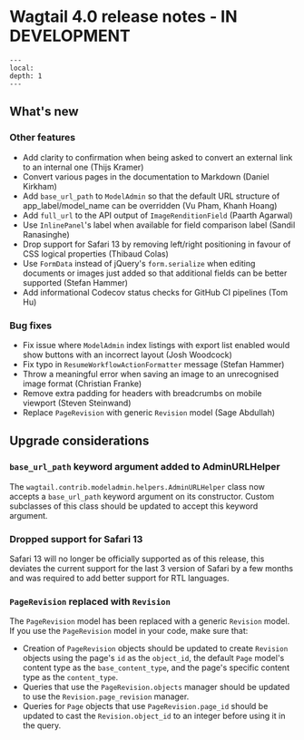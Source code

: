 # Wagtail 4.0 release notes - IN DEVELOPMENT

```{contents}
---
local:
depth: 1
---
```

## What's new

### Other features

 * Add clarity to confirmation when being asked to convert an external link to an internal one (Thijs Kramer)
 * Convert various pages in the documentation to Markdown (Daniel Kirkham)
 * Add `base_url_path` to `ModelAdmin` so that the default URL structure of app_label/model_name can be overridden (Vu Pham, Khanh Hoang)
 * Add `full_url` to the API output of `ImageRenditionField` (Paarth Agarwal)
 * Use `InlinePanel`'s label when available for field comparison label (Sandil Ranasinghe)
 * Drop support for Safari 13 by removing left/right positioning in favour of CSS logical properties (Thibaud Colas)
 * Use `FormData` instead of jQuery's `form.serialize` when editing documents or images just added so that additional fields can be better supported (Stefan Hammer)
 * Add informational Codecov status checks for GitHub CI pipelines (Tom Hu)

### Bug fixes

 * Fix issue where `ModelAdmin` index listings with export list enabled would show buttons with an incorrect layout (Josh Woodcock)
 * Fix typo in `ResumeWorkflowActionFormatter` message (Stefan Hammer)
 * Throw a meaningful error when saving an image to an unrecognised image format (Christian Franke)
 * Remove extra padding for headers with breadcrumbs on mobile viewport (Steven Steinwand)
 * Replace `PageRevision` with generic `Revision` model (Sage Abdullah)


## Upgrade considerations

### `base_url_path` keyword argument added to AdminURLHelper

The `wagtail.contrib.modeladmin.helpers.AdminURLHelper` class now accepts a `base_url_path` keyword argument on its constructor. Custom subclasses of this class should be updated to accept this keyword argument.

### Dropped support for Safari 13

Safari 13 will no longer be officially supported as of this release, this deviates the current support for the last 3 version of Safari by a few months and was required to add better support for RTL languages.

### `PageRevision` replaced with `Revision`

The `PageRevision` model has been replaced with a generic `Revision` model. If you use the `PageRevision` model in your code, make sure that:

 * Creation of `PageRevision` objects should be updated to create `Revision` objects using the page's `id` as the `object_id`, the default `Page` model's content type as the `base_content_type`, and the page's specific content type as the `content_type`.
 * Queries that use the `PageRevision.objects` manager should be updated to use the `Revision.page_revision` manager.
 * Queries for `Page` objects that use `PageRevision.page_id` should be updated to cast the `Revision.object_id` to an integer before using it in the query.
